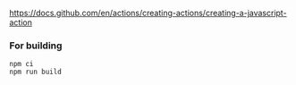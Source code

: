 https://docs.github.com/en/actions/creating-actions/creating-a-javascript-action


### For building
```shell
npm ci
npm run build
```